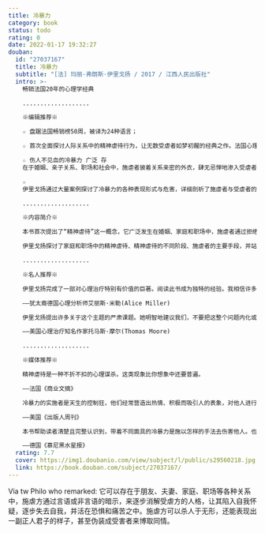 ```yaml
---
title: 冷暴力
category: book
status: todo
rating: 0
date: 2022-01-17 19:32:27
douban:
  id: "27037167"
  title: 冷暴力
  subtitle: "[法] 玛丽-弗朗斯·伊里戈扬 / 2017 / 江西人民出版社"
  intro: >-
    畅销法国20年的心理学经典

    ...................

    ※编辑推荐※

    ☆ 盘踞法国畅销榜50周，被译为24种语言；

    ☆ 首次全面探讨人际关系中的精神虐待行为，让无数受虐者如梦初醒的经典之作。法国心理学家与被害人学专家伊里戈扬的代表作；

    ☆ 伤人不见血的冷暴力 广泛 存
    在于婚姻、亲子关系、职场和社会中，施虐者披着关系亲密的外衣，肆无忌惮地渗入受虐者的生活，使其成为自己精神虐待的猎物。本书意在指导受虐者认清自己的处境，跳出这一恶性循环；

    ☆
    伊里戈扬通过大量案例探讨了冷暴力的各种表现形式与危害，详细剖析了施虐者与受虐者的特点与关系。她饱含同情，笔锋犀利，从专业角度为受虐者立起一面镜子，让丑恶无可遁形，并提供了新的可能性。

    ...................

    ※内容简介※

    本书首次提出了“精神虐待”这一概念，它广泛发生在婚姻、家庭和职场中，施虐者通过拒绝直接沟通、言语歪曲、讽刺、嘲笑、轻蔑、否定人格等常用手段来欺凌、控制受虐者，摧毁其自尊，改变其思维方式，使这种关系持续下去，让受虐者无法逃脱。这类冷暴力现象并不如身体暴力明显，只会让受虐者有苦说不出，一味检讨是不是自己做错了什么。

    伊里戈扬探讨了家庭和职场中的精神虐待、精神虐待的不同阶段、施虐者的主要手段，并站在施虐者和受虐者双方的角度做了详尽的分析。之后，她阐明了精神虐待的短期和长期后果，并分别针对家庭和职场中的精神虐待现象提出了建议。

    ...................

    ※名人推荐※

    伊里戈扬完成了一部对心理治疗特别有价值的巨著。阅读此书成为独特的经验。我相信许多读者会意外发现，书里不仅有一面反映自己人生的镜子，还有最重要的，由一个深入了解问题的目击者提供的协助。唯有像这样的目击者在身旁，我们才有勇气和力量，面对本身痛苦的真相，也才可能去了解，最终获得疗愈。

    ——犹太裔德国心理分析师艾丽斯·米勒(Alice Miller)

    伊里戈扬提出许多关于这个主题的严肃课题。她明智地建议我们，不要把这整个问题内化或变成心理负担，而应认清，人生充满涉及权力的极端行为。当权力问题失控时，受伤的就是灵魂。

    ——美国心理治疗知名作家托马斯·摩尔(Thomas Moore)

    ...................

    ※媒体推荐※

    精神虐待是一种不折不扣的心理谋杀。这类现象比你想象中还要普遍。

    ——法国《商业文摘》

    冷暴力的实施者是天生的控制狂，他们经常营造出热情、积极而吸引人的表象，对他人进行的精神虐待不易证明。伊里戈扬清楚这一点，她希望通过本书唤起受虐者对冷暴力的认识，同时也让她的同行们留意到某些危险的迹象。《冷暴力》充满了对受虐者的同理心，同时也提供了一些实用建议。

    ——美国《出版人周刊》

    本书帮助读者清楚且完整认识到，带着不同面具的冷暴力是施以怎样的手法去伤害他人。也让周遭原本对此过程无法想象且难以理解的人，正视问题的严重性。

    ——德国《慕尼黑水星报》
  rating: 7.7
  cover: https://img1.doubanio.com/view/subject/l/public/s29560218.jpg
  link: https://book.douban.com/subject/27037167/
---
```


Via tw Philo who remarked: 它可以存在于朋友、夫妻、家庭、职场等各种关系中，施虐方通过言语或非言语的暗示，来逐步消解受虐方的人格，让其陷入自我怀疑，逐步失去自我，并活在恐惧和痛苦之中。施虐方可以杀人于无形，还能表现出一副正人君子的样子，甚至伪装成受害者来博取同情。
